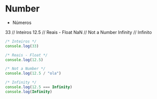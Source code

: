 # Number

* Números

33 // Inteiros
12.5 // Reais - Float
NaN // Not a Number
Infinity // Infinito

```js
/* Inteiros */
console.log(33)

/* Reais - Float */
console.log(12.5)

/* Not a Number */
console.log(12.5 / "ola")

/* Infinity */
console.log(12.5 === Infinity)
console.log(Infinity)
```